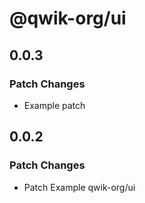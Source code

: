 # @qwik-org/ui

## 0.0.3

### Patch Changes

- Example patch

## 0.0.2

### Patch Changes

- Patch Example qwik-org/ui
